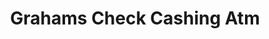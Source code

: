 ---
title: Grahams Check Cashing Atm
slug: grahams-check-cashing-atm
updated-on: '2024-05-30T13:44:31.749Z'
created-on: '2024-05-30T13:41:46.671Z'
published-on: '2024-05-30T13:54:32.469Z'
f_city-state-2:
- cms/city/agawam-ma.md
- cms/city/southwick-ma.md
- cms/city/springfield-ma.md
f_locations:
- cms/payday-loan/grahams-check-cashing-atm-19126.md
- cms/payday-loan/grahams-check-cashing-atm-19127.md
- cms/payday-loan/grahams-check-cashing-atm-19128.md
f_states:
- cms/state/massachusetts.md
layout: '[company].html'
tags: company
---